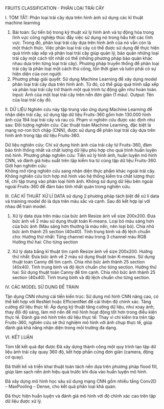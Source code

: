 FRUITS CLASSIFICATION - PHÂN LOẠI TRÁI CÂY 

I. TÓM TẮT: Phân loại trái cây dựa trên hình ảnh sử dụng các kĩ thuật machine learning
1. Bài toán:
Sự tiến bộ trong kỹ thuật xử lý hình ảnh và tự động hóa trong lĩnh vực công nghiệp thúc đẩy việc sử dụng nó trong hầu hết các lĩnh vực. Trong đó, phân loại trái cây dựa trên hình ảnh của nó vẫn còn là một thách thức. Việc phân loại trái cây có thể được sử dụng để thực hiện quá trình săp xếp và phân loại trái cây giúp quản lý, bảo quản những loại trái cây một cách tốt nhất có thể (những phương pháp bảo quản khác nhau dựa trên từng loại trái cây). Phương pháp truyền thống để phân loại trái cây là phân loại một cách thủ công, tốn thời gian và luôn phải có sự hiện diện của con người.
2. Phương pháp giải quyết:
Sử dụng Machine Learning để xây dựng model phân loại trái cây dựa trên hình ảnh. Từ đó, có thể giúp quá trình sắp xếp và phân loại trái cây trở thành một quá trình tự động gần như hoàn toàn.
Input: Ảnh của một loại trái cây trên nền đơn giản (1 màu).
Output: Tên của loại trái cây đó.

II. DỮ LIỆU
Nghiên cứu này tập trung vào ứng dụng Machine Learning để nhận diện trái cây, sử dụng tập dữ liệu Fruits-360 gồm hơn 130.000 hình ảnh của 194 loại trái cây và rau củ. Phạm vi nghiên cứu được xác định như sau: 
Đối tượng nghiên cứu: Các thuật toán Machine Learning, đặc biệt là mạng nơ-ron tích chập (CNN), được sử dụng để phân loại trái cây dựa trên hình ảnh trong tập dữ liệu Fruits-360. 

Dữ liệu nghiên cứu: Chỉ sử dụng hình ảnh của trái cây từ Fruits-360, đảm bảo tính thống nhất và chất lượng dữ liệu phù hợp cho quá trình huấn luyện mô hình. 
Phương pháp nghiên cứu: Tiền xử lý hình ảnh, huấn luyện mô hình CNN, và đánh giá hiệu suất trên tập kiểm tra từ cùng tập dữ liệu Fruits-360. 
Giới hạn nghiên cứu:  
Không mở rộng nghiên cứu sang nhận diện thực phẩm khác ngoài trái cây. 
Không nghiên cứu tích hợp mô hình vào hệ thống kiểm tra chất lượng thực tế, chỉ tập trung vào phân loại hình ảnh. 
Không sử dụng dữ liệu bên ngoài ngoài Fruits-360 để đảm bảo tính nhất quán trong nghiên cứu. 

III. CÁC KĨ THUẬT XỬ LÍ DATA
 sử dụng 2 phương pháp tách biệt để xử lí data và training model đó là dựa trên màu sắc và cạnh. Sau đó kết hợp lại với nhau để train model.
1. Xử lý data dựa trên màu của bức ảnh
Resize ảnh về size 200x200.
Đưa bức ảnh về 2 màu sử dụng thuật toán K-means.
Loại bỏ màu sáng hơn của bức ảnh (Màu sáng hơn thường là màu nền, nên loại bỏ).
Chia nhỏ bức ảnh thành 25 section (40x40).
Tính trung bình và độ lệch chuẩn cho:
Hướng thứ nhất: Từng channel màu trong 3 channel màu RGB
Hướng thứ hai: Cho từng section
    

2. Xử lý data bằng kĩ thuật tìm cạnh
Resize ảnh về size 200x200.
Hướng thứ nhất:
Đưa bức ảnh về 2 màu sử dụng thuật toán K-means.
Sử dụng thuật toán Canny để tìm cạnh.
Chia nhỏ bức ảnh thành 25 section (40x40).
Tính trung bình và độ lệch chuẩn cho từng section.
Hướng thứ hai:
Sử dụng thuật toán Canny để tìm cạnh.
Chia nhỏ bức ảnh thành 25 section (40x40).
Tính trung bình và độ lệch chuẩn cho từng section.
    

IV. CÁC MODEL SỬ DỤNG ĐỂ TRAIN

Tận dụng CNN nhưng cải tiến kiến trúc: Sử dụng mô hình CNN nâng cao, có thể kết hợp với ResNet hoặc EfficientNet để cải thiện độ chính xác. 
Tăng cường dữ liệu thực tế: Áp dụng kỹ thuật tăng cường dữ liệu, như xoay ảnh, thay đổi độ sáng, làm mờ nền để mô hình hoạt động tốt hơn trong điều kiện thực tế. 
Đánh giá mô hình trên dữ liệu thực tế: Thay vì chỉ kiểm tra trên tập Fruits-360, nghiên cứu sẽ thử nghiệm mô hình với ảnh chụp thực tế, giúp đánh giá khả năng nhận diện trong môi trường đa dạng. 


VI. KẾT LUẬN

Tóm tắt kết quả đạt được
Đã xây dựng thành công một quy trình tạo tập dữ liệu ảnh trái cây quay 360 độ, kết hợp phần cứng đơn giản (camera, động cơ quay).


Đã thiết kế và triển khai thuật toán tách nền dựa trên phương pháp flood fill, giúp làm sạch nền ảnh hiệu quả trước khi đưa vào huấn luyện mô hình.


Đã xây dựng mô hình học sâu sử dụng mạng CNN gồm nhiều tầng Conv2D – MaxPooling – Dense, cho kết quả phân loại khả quan.


Đã thực hiện huấn luyện và đánh giá mô hình với độ chính xác cao trên tập dữ liệu được xử lý.

